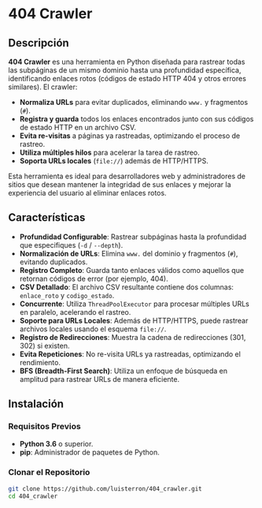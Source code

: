 # 404 Crawler

## Descripción

**404 Crawler** es una herramienta en Python diseñada para rastrear todas las subpáginas de un mismo dominio hasta una profundidad específica, identificando enlaces rotos (códigos de estado HTTP 404 y otros errores similares). El crawler:

- **Normaliza URLs** para evitar duplicados, eliminando `www.` y fragmentos (`#`).
- **Registra y guarda** todos los enlaces encontrados junto con sus códigos de estado HTTP en un archivo CSV.
- **Evita re-visitas** a páginas ya rastreadas, optimizando el proceso de rastreo.
- **Utiliza múltiples hilos** para acelerar la tarea de rastreo.
- **Soporta URLs locales** (`file://`) además de HTTP/HTTPS.

Esta herramienta es ideal para desarrolladores web y administradores de sitios que desean mantener la integridad de sus enlaces y mejorar la experiencia del usuario al eliminar enlaces rotos.

## Características

- **Profundidad Configurable**: Rastrear subpáginas hasta la profundidad que especifiques (`-d` / `--depth`).
- **Normalización de URLs**: Elimina `www.` del dominio y fragmentos (`#`), evitando duplicados.
- **Registro Completo**: Guarda tanto enlaces válidos como aquellos que retornan códigos de error (por ejemplo, 404).
- **CSV Detallado**: El archivo CSV resultante contiene dos columnas: `enlace_roto` y `codigo_estado`.
- **Concurrente**: Utiliza `ThreadPoolExecutor` para procesar múltiples URLs en paralelo, acelerando el rastreo.
- **Soporte para URLs Locales**: Además de HTTP/HTTPS, puede rastrear archivos locales usando el esquema `file://`.
- **Registro de Redirecciones**: Muestra la cadena de redirecciones (301, 302) si existen.
- **Evita Repeticiones**: No re-visita URLs ya rastreadas, optimizando el rendimiento.
- **BFS (Breadth-First Search)**: Utiliza un enfoque de búsqueda en amplitud para rastrear URLs de manera eficiente.

## Instalación

### Requisitos Previos

- **Python 3.6** o superior.
- **pip**: Administrador de paquetes de Python.

### Clonar el Repositorio


```bash
git clone https://github.com/luisterron/404_crawler.git
cd 404_crawler
